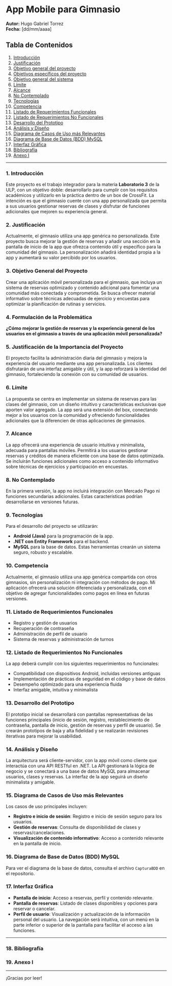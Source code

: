 # App Mobile para Gimnasio

**Autor:** Hugo Gabriel Torrez  
**Fecha:** [dd/mm/aaaa]

## Tabla de Contenidos
1. [Introducción](#introducción)
2. [Justificación](#justificación)
3. [Objetivo general del proyecto](#objetivo-general-del-proyecto)
4. [Objetivos específicos del proyecto](#objetivos-específicos-del-proyecto)
5. [Objetivo general del sistema](#objetivo-general-del-sistema)
6. [Límite](#límite)
7. [Alcance](#alcance)
8. [No Contemplado](#no-contemplado)
9. [Tecnologías](#tecnologías)
10. [Competencia](#competencia)
11. [Listado de Requerimientos Funcionales](#listado-de-requerimientos-funcionales)
12. [Listado de Requerimientos No Funcionales](#listado-de-requerimientos-no-funcionales)
13. [Desarrollo del Prototipo](#desarrollo-del-prototipo)
14. [Análisis y Diseño](#análisis-y-diseño)
15. [Diagrama de Casos de Uso más Relevantes](#diagrama-de-casos-de-uso-más-relevantes)
16. [Diagrama de Base de Datos (BDD) MySQL](#diagrama-de-base-de-datos-bdd-mysql)
17. [Interfaz Gráfica](#interfaz-gráfica)
18. [Bibliografía](#bibliografía)
19. [Anexo I](#anexo-i)

---

### 1. Introducción
Este proyecto es el trabajo integrador para la materia **Laboratorio 3** de la ULP, con un objetivo doble: desarrollarlo para cumplir con los requisitos académicos y utilizarlo en la práctica dentro de un box de CrossFit. La intención es que el gimnasio cuente con una app personalizada que permita a sus usuarios gestionar reservas de clases y disfrutar de funciones adicionales que mejoren su experiencia general.

### 2. Justificación
Actualmente, el gimnasio utiliza una app genérica no personalizada. Este proyecto busca mejorar la gestión de reservas y añadir una sección en la pantalla de inicio de la app que ofrezca contenido útil y específico para la comunidad del gimnasio. La personalización añadirá identidad propia a la app y aumentará su valor percibido por los usuarios.

### 3. Objetivo General del Proyecto
Crear una aplicación móvil personalizada para el gimnasio, que incluya un sistema de reservas optimizado y contenido adicional para fomentar una comunidad más conectada y comprometida. Se busca ofrecer material informativo sobre técnicas adecuadas de ejercicio y encuestas para optimizar la planificación de rutinas y servicios.

### 4. Formulación de la Problemática
**¿Cómo mejorar la gestión de reservas y la experiencia general de los usuarios en el gimnasio a través de una aplicación móvil personalizada?**

### 5. Justificación de la Importancia del Proyecto
El proyecto facilita la administración diaria del gimnasio y mejora la experiencia del usuario mediante una app personalizada. Los clientes disfrutarán de una interfaz amigable y útil, y la app reforzará la identidad del gimnasio, fortaleciendo la conexión con su comunidad de usuarios.

### 6. Límite
La propuesta se centra en implementar un sistema de reservas para las clases del gimnasio, con un diseño intuitivo y características exclusivas que aporten valor agregado. La app será una extensión del box, conectando mejor a los usuarios con la comunidad y ofreciendo funcionalidades adicionales que la diferencien de otras aplicaciones de gimnasios.

### 7. Alcance
La app ofrecerá una experiencia de usuario intuitiva y minimalista, adecuada para pantallas móviles. Permitirá a los usuarios gestionar reservas y créditos de manera eficiente con una base de datos optimizada. Se incluirán funciones adicionales como acceso a contenido informativo sobre técnicas de ejercicios y participación en encuestas.

### 8. No Contemplado
En la primera versión, la app no incluirá integración con Mercado Pago ni funciones secundarias adicionales. Estas características podrían desarrollarse en versiones futuras.

### 9. Tecnologías
Para el desarrollo del proyecto se utilizarán:
- **Android (Java)** para la programación de la app.
- **.NET con Entity Framework** para el backend.
- **MySQL** para la base de datos.
Estas herramientas crearán un sistema seguro, robusto y escalable.

### 10. Competencia
Actualmente, el gimnasio utiliza una app genérica compartida con otros gimnasios, sin personalización ni integración con métodos de pago. Mi aplicación ofrecerá una solución diferenciada y personalizada, con el objetivo de agregar funcionalidades como pagos en línea en futuras versiones.

### 11. Listado de Requerimientos Funcionales
- Registro y gestión de usuarios
- Recuperación de contraseña
- Administración de perfil de usuario
- Sistema de reservas y administración de turnos

### 12. Listado de Requerimientos No Funcionales
La app deberá cumplir con los siguientes requerimientos no funcionales:
- Compatibilidad con dispositivos Android, incluidas versiones antiguas
- Implementación de prácticas de seguridad en el código y base de datos
- Desempeño optimizado para una experiencia fluida
- Interfaz amigable, intuitiva y minimalista

### 13. Desarrollo del Prototipo
El prototipo inicial se desarrollará con pantallas representativas de las funciones principales (inicio de sesión, registro, restablecimiento de contraseña, pantalla de inicio, gestión de reservas y perfil de usuario). Se crearán prototipos de baja y alta fidelidad y se realizarán revisiones iterativas para mejorar la usabilidad.

### 14. Análisis y Diseño
La arquitectura será cliente-servidor, con la app móvil como cliente que interactúa con una API RESTful en .NET. La API gestionará la lógica de negocio y se conectará a una base de datos MySQL para almacenar usuarios, clases y reservas. La interfaz de la app seguirá un diseño minimalista y amigable.

### 15. Diagrama de Casos de Uso más Relevantes
Los casos de uso principales incluyen:
- **Registro e inicio de sesión**: Registro e inicio de sesión seguro para los usuarios.
- **Gestión de reservas**: Consulta de disponibilidad de clases y reservas/cancelaciones.
- **Visualización de contenido informativo**: Acceso a contenido relevante en la pantalla de inicio.

### 16. Diagrama de Base de Datos (BDD) MySQL
Para ver el diagrama de la base de datos, consulta el archivo `CapturaBDD` en el repositorio.

### 17. Interfaz Gráfica
- **Pantalla de inicio**: Acceso a reservas, perfil y contenido relevante.
- **Pantalla de reservas**: Listado de clases disponibles y opciones para reservar o cancelar.
- **Perfil de usuario**: Visualización y actualización de la información personal del usuario.
La navegación será intuitiva, con un menú en la parte inferior o superior de la pantalla para facilitar el acceso a las funciones.

---

### 18. Bibliografía

### 19. Anexo I

---

¡Gracias por leer! 
